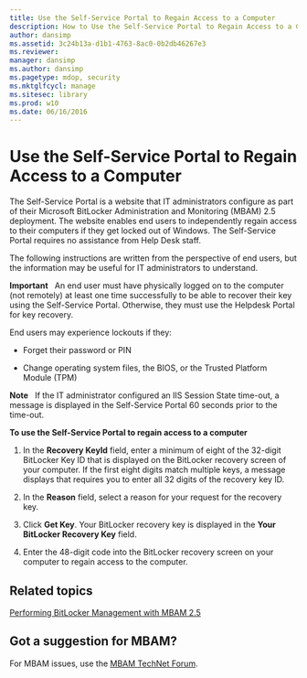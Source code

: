 ```yaml
---
title: Use the Self-Service Portal to Regain Access to a Computer
description: How to Use the Self-Service Portal to Regain Access to a Computer
author: dansimp
ms.assetid: 3c24b13a-d1b1-4763-8ac0-0b2db46267e3
ms.reviewer: 
manager: dansimp
ms.author: dansimp
ms.pagetype: mdop, security
ms.mktglfcycl: manage
ms.sitesec: library
ms.prod: w10
ms.date: 06/16/2016
---
```



# Use the Self-Service Portal to Regain Access to a Computer


The Self-Service Portal is a website that IT administrators configure as part of their Microsoft BitLocker Administration and Monitoring (MBAM) 2.5 deployment. The website enables end users to independently regain access to their computers if they get locked out of Windows. The Self-Service Portal requires no assistance from Help Desk staff.

The following instructions are written from the perspective of end users, but the information may be useful for IT administrators to understand.

**Important**  
An end user must have physically logged on to the computer (not remotely) at least one time successfully to be able to recover their key using the Self-Service Portal. Otherwise, they must use the Helpdesk Portal for key recovery.

 

End users may experience lockouts if they:

-   Forget their password or PIN

-   Change operating system files, the BIOS, or the Trusted Platform Module (TPM)

**Note**  
If the IT administrator configured an IIS Session State time-out, a message is displayed in the Self-Service Portal 60 seconds prior to the time-out.

 

**To use the Self-Service Portal to regain access to a computer**

1.  In the **Recovery KeyId** field, enter a minimum of eight of the 32-digit BitLocker Key ID that is displayed on the BitLocker recovery screen of your computer. If the first eight digits match multiple keys, a message displays that requires you to enter all 32 digits of the recovery key ID.

2.  In the **Reason** field, select a reason for your request for the recovery key.

3.  Click **Get Key**. Your BitLocker recovery key is displayed in the **Your BitLocker Recovery Key** field.

4.  Enter the 48-digit code into the BitLocker recovery screen on your computer to regain access to the computer.



## Related topics


[Performing BitLocker Management with MBAM 2.5](performing-bitlocker-management-with-mbam-25.md)

 
## Got a suggestion for MBAM?

For MBAM issues, use the [MBAM TechNet Forum](https://social.technet.microsoft.com/Forums/home?forum=mdopmbam).
 





